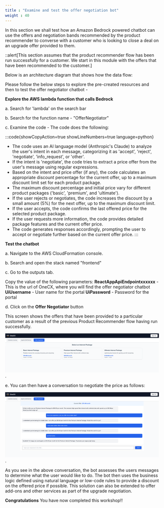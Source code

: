 ```yaml
---
title : "Examine and test the offer negotiation bot"
weight : 40
---
```


In this section we shall test how an Amazon Bedrock powered chatbot can use the offers and negotiation bands recommended by the product recommender to converse with a customer who is looking to close a deal on an upgrade offer provided to them.

::alert[This section assumes that the product recommender flow has been run successfully for a customer. We start in this module with the offers that have been recommended to the customer.]

Below is an architecture diagram that shows how the data flow:

Please follow the below steps to explore the pre-created resources and then to test the offer negotiator chatbot - 

**Explore the AWS lambda function  that calls Bedrock**

a. Search for 'lambda' on the search bar

b. Search for the function name - "OfferNegotiator"

c. Examine the code - The code does the following:

:::code{showCopyAction=true showLineNumbers=true language=python}
- The code uses an AI language model (Anthropic's Claude) to analyze the user's intent in each message, categorizing it as 'accept', 'reject', 'negotiate', 'info_request', or 'other'.
- If the intent is 'negotiate', the code tries to extract a price offer from the user's message using regular expressions.
- Based on the intent and price offer (if any), the code calculates an appropriate discount percentage for the current offer, up to a maximum discount limit set for each product package.
- The maximum discount percentage and initial price vary for different product packages ('basic', 'premium', and 'ultimate').
- If the user rejects or negotiates, the code increases the discount by a small amount (5%) for the next offer, up to the maximum discount limit.
- If the user accepts, the code confirms the last offered price for the selected product package.
- If the user requests more information, the code provides detailed package features and the current offer price.
- The code generates responses accordingly, prompting the user to accept or negotiate further based on the current offer price.
:::

**Test the chatbot**

a. Navigate to the AWS CloudFormation console.

b. Search and open the stack named "frontend"

c. Go to the outputs tab.

Copy the value of the following parameters:
**ReactAppApiEndpointxxxxxx** - This is the url of OneCX, where you will find the offer negotiator chatbot
**UiUsername** - User name for the portal
**UiPassword** - Password for the portal

d. Click on the **Offer Negotiator** button

This screen shows the offers that have been provided to a particular customer as a result of the previous Product Recommender flow having run successfully.

![Offer Negotiator button](/static/Module3/images/offer-negotiator-initial-screen.png).

e. You can then have a conversation to negotiate the price as follows:

![Offer Negotiator bot](/static/Module3/images/offer-negotiator-bot.png).

As you see in the above conversation, the bot assesses the users messages to determine what the user would like to do. The bot then uses the business logic defined using natural language or low-code rules to provide a discount on the offered price if possible. This solution can also be extended to offer add-ons and other services as part of the upgrade negotiation.

**Congratulations** You have now completed this workshop!!
